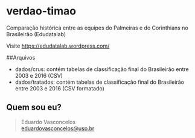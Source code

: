 # verdao-timao
Comparação histórica entre as equipes do Palmeiras e do Corinthians no Brasileirão (Edudatalab)

Visite https://edudatalab.wordpress.com/

##Arquivos

* dados/crus: contém tabelas de classificação final do Brasileirão entre 2003 e 2016 (CSV)
* dados/tratados: contém tabelas de classificação final do Brasileirão entre 2003 e 2016 (CSV formatado)

## Quem sou eu?

> Eduardo Vasconcelos<br>
> eduardovasconcelos@usp.br
